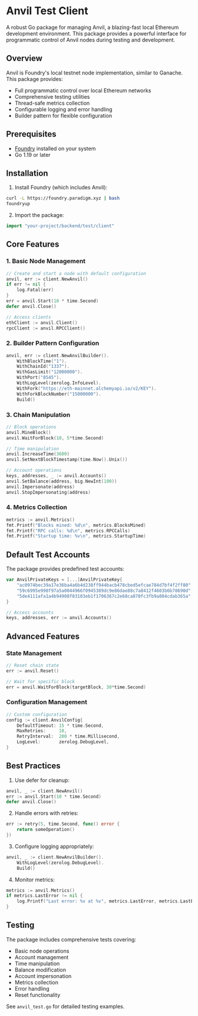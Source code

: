 # Anvil Test Client

A robust Go package for managing Anvil, a blazing-fast local Ethereum development environment. This package provides a powerful interface for programmatic control of Anvil nodes during testing and development.

## Overview

Anvil is Foundry's local testnet node implementation, similar to Ganache. This package provides:
- Full programmatic control over local Ethereum networks
- Comprehensive testing utilities
- Thread-safe metrics collection
- Configurable logging and error handling
- Builder pattern for flexible configuration

## Prerequisites

- [Foundry](https://book.getfoundry.sh/) installed on your system
- Go 1.19 or later

## Installation

1. Install Foundry (which includes Anvil):
```bash
curl -L https://foundry.paradigm.xyz | bash
foundryup
```

2. Import the package:
```go
import "your-project/backend/test/client"
```

## Core Features

### 1. Basic Node Management
```go
// Create and start a node with default configuration
anvil, err := client.NewAnvil()
if err != nil {
    log.Fatal(err)
}
err = anvil.Start(10 * time.Second)
defer anvil.Close()

// Access clients
ethClient := anvil.Client()
rpcClient := anvil.RPCClient()
```

### 2. Builder Pattern Configuration
```go
anvil, err := client.NewAnvilBuilder().
    WithBlockTime("1").
    WithChainId("1337").
    WithGasLimit("12000000").
    WithPort("8545").
    WithLogLevel(zerolog.InfoLevel).
    WithFork("https://eth-mainnet.alchemyapi.io/v2/KEY").
    WithForkBlockNumber("15000000").
    Build()
```

### 3. Chain Manipulation
```go
// Block operations
anvil.MineBlock()
anvil.WaitForBlock(10, 5*time.Second)

// Time manipulation
anvil.IncreaseTime(3600)
anvil.SetNextBlockTimestamp(time.Now().Unix())

// Account operations
keys, addresses, _ := anvil.Accounts()
anvil.SetBalance(address, big.NewInt(100))
anvil.Impersonate(address)
anvil.StopImpersonating(address)
```

### 4. Metrics Collection
```go
metrics := anvil.Metrics()
fmt.Printf("Blocks mined: %d\n", metrics.BlocksMined)
fmt.Printf("RPC calls: %d\n", metrics.RPCCalls)
fmt.Printf("Startup time: %v\n", metrics.StartupTime)
```

## Default Test Accounts

The package provides predefined test accounts:

```go
var AnvilPrivateKeys = [...]AnvilPrivateKey{
    "ac0974bec39a17e36ba4a6b4d238ff944bacb478cbed5efcae784d7bf4f2ff80",
    "59c6995e998f97a5a0044966f0945389dc9e86dae88c7a8412f4603b6b78690d",
    "5de4111afa1a4b94908f83103eb1f1706367c2e68ca870fc3fb9a804cdab365a",
}

// Access accounts
keys, addresses, err := anvil.Accounts()
```

## Advanced Features

### State Management
```go
// Reset chain state
err := anvil.Reset()

// Wait for specific block
err = anvil.WaitForBlock(targetBlock, 30*time.Second)
```

### Configuration Management
```go
// Custom configuration
config := client.AnvilConfig{
    DefaultTimeout: 15 * time.Second,
    MaxRetries:     10,
    RetryInterval:  200 * time.Millisecond,
    LogLevel:       zerolog.DebugLevel,
}
```

## Best Practices

1. Use defer for cleanup:
```go
anvil, _ := client.NewAnvil()
err := anvil.Start(10 * time.Second)
defer anvil.Close()
```

2. Handle errors with retries:
```go
err := retry(5, time.Second, func() error {
    return someOperation()
})
```

3. Configure logging appropriately:
```go
anvil, _ := client.NewAnvilBuilder().
    WithLogLevel(zerolog.DebugLevel).
    Build()
```

4. Monitor metrics:
```go
metrics := anvil.Metrics()
if metrics.LastError != nil {
    log.Printf("Last error: %v at %v", metrics.LastError, metrics.LastErrorTime)
}
```

## Testing

The package includes comprehensive tests covering:
- Basic node operations
- Account management
- Time manipulation
- Balance modification
- Account impersonation
- Metrics collection
- Error handling
- Reset functionality

See `anvil_test.go` for detailed testing examples.
